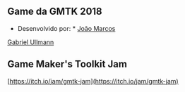 ## Game da GMTK 2018 

* Desenvolvido por: *
[João Marcos](https://github.com/marcoswitcel)

[Gabriel Ullmann](https://github.com/nkinesis)

## Game Maker's Toolkit Jam
[https://itch.io/jam/gmtk-jam](https://itch.io/jam/gmtk-jam)
